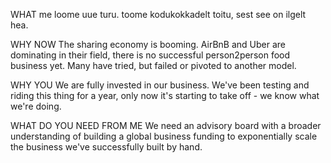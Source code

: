 WHAT
me loome uue turu.
toome kodukokkadelt toitu, sest see on ilgelt hea.

WHY NOW
The sharing economy is booming. AirBnB and Uber are dominating in their field, there is no successful person2person food business yet. Many have tried, but failed or pivoted to another model.

WHY YOU
We are fully invested in our business. We've been testing and riding this thing for a year, only now it's starting to take off - we know what we're doing.

WHAT DO YOU NEED FROM ME
We need an advisory board with a broader understanding of building a global business funding to exponentially scale the business we've successfully built by hand.
